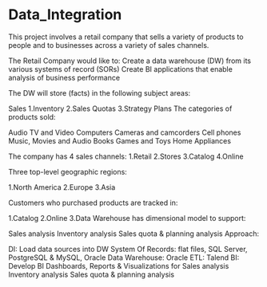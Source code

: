 # Data_Integration
This project involves a retail company that sells a variety of products to people and to businesses across a variety of sales channels.

The Retail Company would like to: Create a data warehouse (DW) from its various systems of record (SORs) Create BI applications that enable analysis of business performance

The DW will store (facts) in the following subject areas:

Sales
1.Inventory
2.Sales Quotas
3.Strategy Plans
The categories of products sold:

Audio
TV and Video
Computers
Cameras and camcorders
Cell phones
Music, Movies and Audio Books
Games and Toys
Home Appliances

The company has 4 sales channels:
1.Retail
2.Stores
3.Catalog
4.Online

Three top-level geographic regions:

1.North America
2.Europe
3.Asia

Customers who purchased products are tracked in:

1.Catalog
2.Online
3.Data Warehouse has dimensional model to support:

Sales analysis
Inventory analysis
Sales quota & planning analysis
Approach:

DI: Load data sources into DW System Of Records: flat files, SQL Server, PostgreSQL & MySQL, Oracle Data Warehouse: Oracle
ETL: Talend
BI: Develop BI Dashboards, Reports & Visualizations for
Sales analysis
Inventory analysis
Sales quota & planning analysis
